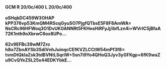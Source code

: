 #### GCM R 20/0c/400 L 20/0c/400
**oSHqbDC459W3OHAP**<br/>**kPP376vp53KmQM4RScqGyuSO7PjgfQTbsE5F8F8AmWA=**<br/>**NsCRc96HFWoq3O1DvUK0ANNRt5FKHesHiRFyJj/ibfLzn4i+WVrIC5jBfaA72K1nth9oXbrwC6ox8UPo...**<br/><br/>
**62v9EFBc39wM7Zro**<br/>**h8o7ZbnAYSb3SdiVnhJuinqcCEfKVZLCCtW54mPf3f8=**<br/>**tvmDtQklaZsk3tdBVNtLSqriW+5sn7i9Yo4QHoQ3Jyv3yGFKgp+6fK9waZu9CvQYeZSL25x44EDKYbkE...**